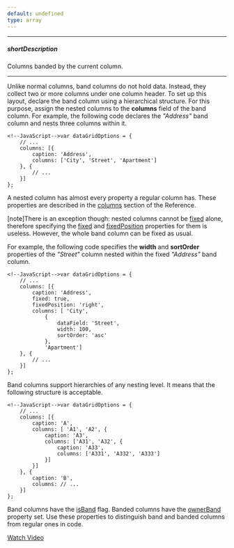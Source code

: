 ```yaml
---
default: undefined
type: array
---
```

---
##### shortDescription
Columns banded by the current column.

---
Unlike normal columns, band columns do not hold data. Instead, they collect two or more columns under one column header. To set up this layout, declare the band column using a hierarchical structure. For this purpose, assign the nested columns to the **columns** field of the band column. For example, the following code declares the *"Address"* band column and nests three columns within it.

    <!--JavaScript-->var dataGridOptions = {
        // ...
        columns: [{
            caption: 'Address',
            columns: ['City', 'Street', 'Apartment']
        }, {
            // ...
        }]
    };

A nested column has almost every property a regular column has. These properties are described in the [columns](/api-reference/10%20UI%20Widgets/dxDataGrid/1%20Configuration/columns '/Documentation/ApiReference/UI_Widgets/dxDataGrid/Configuration/columns/') section of the Reference.

[note]There is an exception though: nested columns cannot be [fixed](/concepts/05%20Widgets/DataGrid/001%20Visual%20Elements/010%20Grid%20Columns/060%20Fixing%20Grid%20Columns.md '/Documentation/Guide/Widgets/DataGrid/Visual_Elements/#Grid_Columns/Fixing_Grid_Columns') alone, therefore specifying the [fixed](/api-reference/10%20UI%20Widgets/dxDataGrid/1%20Configuration/columns/fixed.md '/Documentation/ApiReference/UI_Widgets/dxDataGrid/Configuration/columns/#fixed') and [fixedPosition](/api-reference/10%20UI%20Widgets/dxDataGrid/1%20Configuration/columns/fixedPosition.md '/Documentation/ApiReference/UI_Widgets/dxDataGrid/Configuration/columns/#fixedPosition') properties for them is useless. However, the whole band column can be fixed as usual.

For example, the following code specifies the **width** and **sortOrder** properties of the *"Street"* column nested within the fixed *"Address"* band column.

    <!--JavaScript-->var dataGridOptions = {
        // ...
        columns: [{
            caption: 'Address',
            fixed: true,
            fixedPosition: 'right',
            columns: [ 'City',
                {
                    dataField: 'Street',
                    width: 100,
                    sortOrder: 'asc'
                },
                'Apartment']
        }, {
            // ...
        }]
    };

Band columns support hierarchies of any nesting level. It means that the following structure is acceptable.

    <!--JavaScript-->var dataGridOptions = {
        // ...
        columns: [{
            caption: 'A',
            columns: [ 'A1', 'A2', {
                caption: 'A3',
                columns: ['A31', 'A32', {
                    caption: 'A33',
                    columns: ['A331', 'A332', 'A333']
                }]
            }]
        }, {
            caption: 'B',
            columns: // ...
        }]
    };

Band columns have the [isBand](/api-reference/10%20UI%20Widgets/dxDataGrid/1%20Configuration/columns/isBand.md '/Documentation/ApiReference/UI_Widgets/dxDataGrid/Configuration/columns/#isBand') flag. Banded columns have the [ownerBand](/api-reference/10%20UI%20Widgets/dxDataGrid/1%20Configuration/columns/ownerBand.md '/Documentation/ApiReference/UI_Widgets/dxDataGrid/Configuration/columns/#ownerBand') property set. Use these properties to distinguish band and banded columns from regular ones in code.

<a href="https://www.youtube.com/watch?v=FAZJ4fHjfss&index=3&list=PL8h4jt35t1wjGvgflbHEH_e3b23AA30-z" class="button orange small fix-width-155" target="_blank">Watch Video</a>